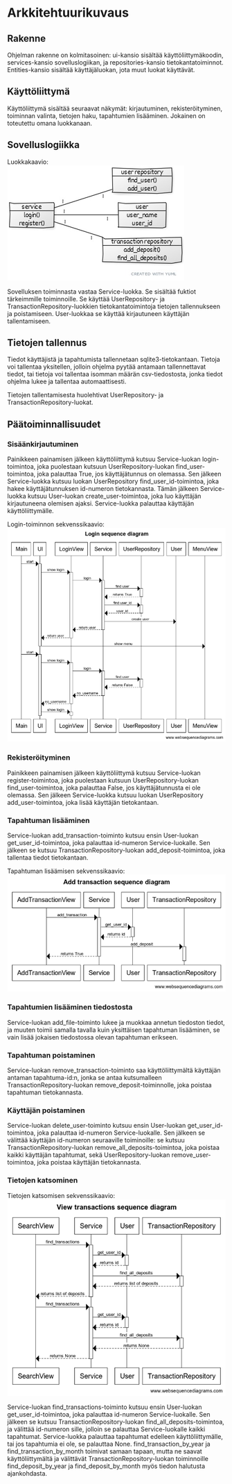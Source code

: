 # Arkkitehtuurikuvaus

## Rakenne

Ohjelman rakenne on kolmitasoinen: ui-kansio sisältää käyttöliittymäkoodin, services-kansio sovelluslogiikan, ja repositories-kansio tietokantatoiminnot. Entities-kansio sisältää käyttäjäluokan, jota muut luokat käyttävät.

## Käyttöliittymä

Käyttöliittymä sisältää seuraavat näkymät: kirjautuminen, rekisteröityminen, toiminnan valinta, tietojen haku, tapahtumien lisääminen. Jokainen on toteutettu omana luokkanaan.

## Sovelluslogiikka

Luokkakaavio: 
<img src="https://github.com/sonjamadetoja/ot_harjoitustyo/blob/master/dokumentaatio/kuvat/luokkakaavio.jpg">

Sovelluksen toiminnasta vastaa Service-luokka. Se sisältää fuktiot tärkeimmille toiminnoille. Se käyttää UserRepository- ja TransactionRepository-luokkien tietokantatoimintoja tietojen tallennukseen ja poistamiseen. User-luokkaa se käyttää kirjautuneen käyttäjän tallentamiseen.

## Tietojen tallennus

Tiedot käyttäjistä ja tapahtumista tallennetaan sqlite3-tietokantaan. Tietoja voi tallentaa yksitellen, jolloin ohjelma pyytää antamaan tallennettavat tiedot, tai tietoja voi tallentaa isomman määrän csv-tiedostosta, jonka tiedot ohjelma lukee ja tallentaa automaattisesti.

Tietojen tallentamisesta huolehtivat UserRepository- ja TransactionRepository-luokat.

## Päätoiminnallisuudet

### Sisäänkirjautuminen

Painikkeen painamisen jälkeen käyttöliittymä kutsuu Service-luokan login-toimintoa, joka puolestaan kutsuun UserRepository-luokan find_user-toimintoa, joka palauttaa True, jos käyttäjätunnus on olemassa. Sen jälkeen Service-luokka kutsuu luokan UserRepository find_user_id-toimintoa, joka hakee käyttäjätunnuksen id-numeron tietokannasta. Tämän jälkeen Service-luokka kutsuu User-luokan create_user-toimintoa, joka luo käyttäjän kirjautuneena olemisen ajaksi. Service-luokka palauttaa käyttäjän käyttöliittymälle.

Login-toiminnon sekvenssikaavio:
<img src="https://github.com/sonjamadetoja/ot_harjoitustyo/blob/master/dokumentaatio/kuvat/loginsequencediagram.png">

### Rekisteröityminen

Painikkeen painamisen jälkeen käyttöliittymä kutsuu Service-luokan register-toimintoa, joka puolestaan kutsuun UserRepository-luokan find_user-toimintoa, joka palauttaa False, jos käyttäjätunnusta ei ole olemassa. Sen jälkeen Service-luokka kutsuu luokan UserRepository add_user-toimintoa, joka lisää käyttäjän tietokantaan. 

### Tapahtuman lisääminen

Service-luokan add_transaction-toiminto kutsuu ensin User-luokan get_user_id-toimintoa, joka palauttaa id-numeron Service-luokalle. Sen jälkeen se kutsuu TransactionRepository-luokan add_deposit-toimintoa, joka tallentaa tiedot tietokantaan.

Tapahtuman lisäämisen sekvenssikaavio:
<img src="https://github.com/sonjamadetoja/ot_harjoitustyo/blob/master/dokumentaatio/kuvat/addtransactionsequencediagram.png">

### Tapahtumien lisääminen tiedostosta

Service-luokan add_file-toiminto lukee ja muokkaa annetun tiedoston tiedot, ja muuten toimii samalla tavalla kuin yksittäisen tapahtuman lisääminen, se vain lisää jokaisen tiedostossa olevan tapahtuman erikseen.

### Tapahtuman poistaminen

Service-luokan remove_transaction-toiminto saa käyttöliittymältä käyttäjän antaman tapahtuma-id:n, jonka se antaa kutsumalleen TransactionRepository-luokan remove_deposit-toiminnolle, joka poistaa tapahtuman tietokannasta.

### Käyttäjän poistaminen

Service-luokan delete_user-toiminto kutsuu ensin User-luokan get_user_id-toimintoa, joka palauttaa id-numeron Service-luokalle. Sen jälkeen se välittää käyttäjän id-numeron seuraaville toiminoille: se kutsuu TransactionRepository-luokan remove_all_deposits-toimintoa, joka poistaa kaikki käyttäjän tapahtumat, sekä UserRepository-luokan remove_user-toimintoa, joka poistaa käyttäjän tietokannasta.

### Tietojen katsominen

Tietojen katsomisen sekvenssikaavio:
<img src="https://github.com/sonjamadetoja/ot_harjoitustyo/blob/master/dokumentaatio/kuvat/viewtransactionssequencediagram.png">

Service-luokan find_transactions-toiminto kutsuu ensin User-luokan get_user_id-toimintoa, joka palauttaa id-numeron Service-luokalle. Sen jälkeen se kutsuu TransactionRepository-luokan find_all_deposits-toimintoa, ja välittää id-numeron sille, jolloin se palauttaa Service-luokalle kaikki tapahtumat. Service-luokka palauttaa tapahtumat edelleen käyttöliittymälle, tai jos tapahtumia ei ole, se palauttaa None. find_transaction_by_year ja find_transaction_by_month toimivat samaan tapaan, mutta ne saavat käyttöliittymältä ja välittävät TransactionRepository-luokan toiminnoille find_deposit_by_year ja find_deposit_by_month myös tiedon halutusta ajankohdasta.
